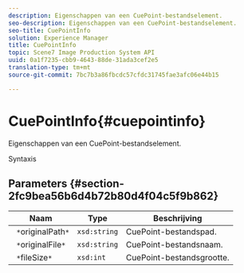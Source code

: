 ```yaml
---
description: Eigenschappen van een CuePoint-bestandselement.
seo-description: Eigenschappen van een CuePoint-bestandselement.
seo-title: CuePointInfo
solution: Experience Manager
title: CuePointInfo
topic: Scene7 Image Production System API
uuid: 0a1f7235-cbb9-4643-88de-31ada3cef2e5
translation-type: tm+mt
source-git-commit: 7bc7b3a86fbcdc57cfdc31745fae3afc06e44b15

---
```



# CuePointInfo{#cuepointinfo}

Eigenschappen van een CuePoint-bestandselement.

Syntaxis

## Parameters {#section-2fc9bea56b6d4b72b80d4f04c5f9b862}

| Naam | Type | Beschrijving |
|---|---|---|
| ` *`originalPath`*` | `xsd:string` | CuePoint-bestandspad. |
| ` *`originalFile`*` | `xsd:string` | CuePoint-bestandsnaam. |
| ` *`fileSize`*` | `xsd:int` | CuePoint-bestandsgrootte. |

